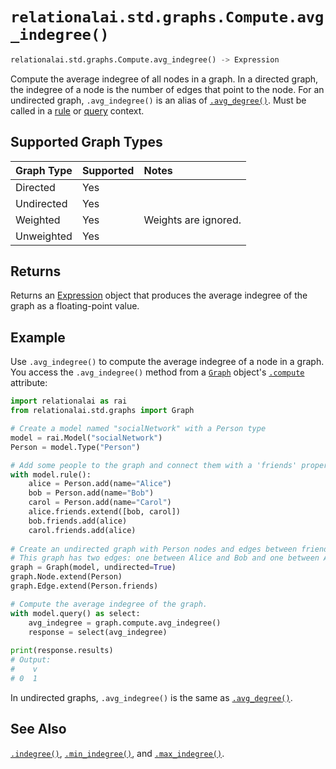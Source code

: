 # `relationalai.std.graphs.Compute.avg_indegree()`

```python
relationalai.std.graphs.Compute.avg_indegree() -> Expression
```

Compute the average indegree of all nodes in a graph.
In a directed graph, the indegree of a node is the number of edges that point to the node.
For an undirected graph, `.avg_indegree()` is an alias of [`.avg_degree()`](./avg_degree.md).
Must be called in a [rule](../../../Model/rule.md) or [query](../../../Model/query.md) context.

## Supported Graph Types

| Graph Type | Supported | Notes |
| :--- | :--- | :------ |
| Directed | Yes |   |
| Undirected | Yes |   |
| Weighted | Yes | Weights are ignored. |
| Unweighted | Yes |   |

## Returns

Returns an [Expression](../../../Expression.md) object that
produces the average indegree of the graph as a floating-point value.

## Example

Use `.avg_indegree()` to compute the average indegree of a node in a graph.
You access the `.avg_indegree()` method from a [`Graph`](../Graph.md) object's
[`.compute`](../Graph/compute.md) attribute:

```python
import relationalai as rai
from relationalai.std.graphs import Graph

# Create a model named "socialNetwork" with a Person type
model = rai.Model("socialNetwork")
Person = model.Type("Person")

# Add some people to the graph and connect them with a 'friends' property.
with model.rule():
    alice = Person.add(name="Alice")
    bob = Person.add(name="Bob")
    carol = Person.add(name="Carol")
    alice.friends.extend([bob, carol])
    bob.friends.add(alice)
    carol.friends.add(alice)
    
# Create an undirected graph with Person nodes and edges between friends.
# This graph has two edges: one between Alice and Bob and one between Alice and Carol.
graph = Graph(model, undirected=True)
graph.Node.extend(Person)
graph.Edge.extend(Person.friends)

# Compute the average indegree of the graph.
with model.query() as select:
    avg_indegree = graph.compute.avg_indegree()
    response = select(avg_indegree)
    
print(response.results)
# Output:
#    v
# 0  1
```

In undirected graphs, `.avg_indegree()` is the same as [`.avg_degree()`](./max_degree.md).

## See Also

[`.indegree()`](./indegree.md), [`.min_indegree()`](./max_indegree.md), and [`.max_indegree()`](./max_indegree.md).
